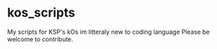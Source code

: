 # kos_scripts
My scripts for KSP's kOs
im litteraly new to coding language
Please be welcome to contribute.
